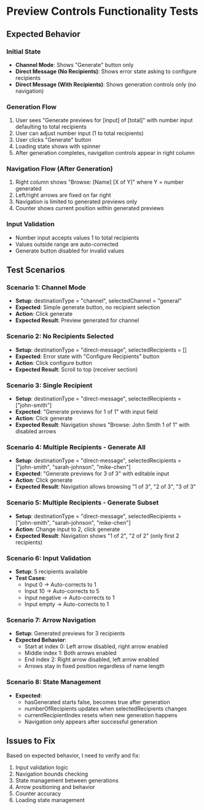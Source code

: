 # Preview Controls Functionality Tests

## Expected Behavior

### Initial State
- **Channel Mode**: Shows "Generate" button only
- **Direct Message (No Recipients)**: Shows error state asking to configure recipients
- **Direct Message (With Recipients)**: Shows generation controls only (no navigation)

### Generation Flow
1. User sees "Generate previews for [input] of [total]" with number input defaulting to total recipients
2. User can adjust number input (1 to total recipients)
3. User clicks "Generate" button
4. Loading state shows with spinner
5. After generation completes, navigation controls appear in right column

### Navigation Flow (After Generation)
1. Right column shows "Browse: [Name] [X of Y]" where Y = number generated
2. Left/right arrows are fixed on far right
3. Navigation is limited to generated previews only
4. Counter shows current position within generated previews

### Input Validation
- Number input accepts values 1 to total recipients
- Values outside range are auto-corrected
- Generate button disabled for invalid values

## Test Scenarios

### Scenario 1: Channel Mode
- **Setup**: destinationType = "channel", selectedChannel = "general"
- **Expected**: Simple generate button, no recipient selection
- **Action**: Click generate
- **Expected Result**: Preview generated for channel

### Scenario 2: No Recipients Selected
- **Setup**: destinationType = "direct-message", selectedRecipients = []
- **Expected**: Error state with "Configure Recipients" button
- **Action**: Click configure button
- **Expected Result**: Scroll to top (receiver section)

### Scenario 3: Single Recipient
- **Setup**: destinationType = "direct-message", selectedRecipients = ["john-smith"]
- **Expected**: "Generate previews for 1 of 1" with input field
- **Action**: Click generate
- **Expected Result**: Navigation shows "Browse: John Smith 1 of 1" with disabled arrows

### Scenario 4: Multiple Recipients - Generate All
- **Setup**: destinationType = "direct-message", selectedRecipients = ["john-smith", "sarah-johnson", "mike-chen"]
- **Expected**: "Generate previews for 3 of 3" with editable input
- **Action**: Click generate
- **Expected Result**: Navigation allows browsing "1 of 3", "2 of 3", "3 of 3"

### Scenario 5: Multiple Recipients - Generate Subset
- **Setup**: destinationType = "direct-message", selectedRecipients = ["john-smith", "sarah-johnson", "mike-chen"]
- **Action**: Change input to 2, click generate
- **Expected Result**: Navigation shows "1 of 2", "2 of 2" (only first 2 recipients)

### Scenario 6: Input Validation
- **Setup**: 5 recipients available
- **Test Cases**:
  - Input 0 → Auto-corrects to 1
  - Input 10 → Auto-corrects to 5
  - Input negative → Auto-corrects to 1
  - Input empty → Auto-corrects to 1

### Scenario 7: Arrow Navigation
- **Setup**: Generated previews for 3 recipients
- **Expected Behavior**:
  - Start at index 0: Left arrow disabled, right arrow enabled
  - Middle index 1: Both arrows enabled
  - End index 2: Right arrow disabled, left arrow enabled
  - Arrows stay in fixed position regardless of name length

### Scenario 8: State Management
- **Expected**:
  - hasGenerated starts false, becomes true after generation
  - numberOfRecipients updates when selectedRecipients changes
  - currentRecipientIndex resets when new generation happens
  - Navigation only appears after successful generation

## Issues to Fix

Based on expected behavior, I need to verify and fix:
1. Input validation logic
2. Navigation bounds checking
3. State management between generations
4. Arrow positioning and behavior
5. Counter accuracy
6. Loading state management